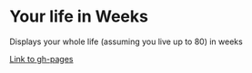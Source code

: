 # Your life in Weeks

Displays your whole life (assuming you live up to 80) in weeks

[Link to gh-pages](https://cbebe.github.io/your-life-in-weeks/)
